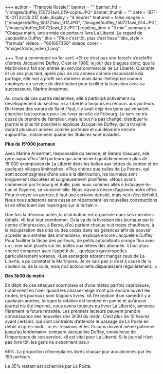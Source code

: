 +++
author = "François Rossier"
banner = ""
banner_hd = "/images/duffey_150721awi_019-copie.JPG"
banner_thumb = ""
date = 1871-10-01T23:39:21Z
date_display = "4 heures"
featured = false
images = ["/images/duffey_150721awi_017.JPG", "/images/duffey_150721awi_014.JPG", "/images/duffey_150721awi_02.JPG"]
reading_time = "3 min"
summary = "Chaque matin, une armée de porteurs livre La Liberté. Le regard de Jacqueline Duffey"
title = "Plus c’est tôt, plus c’est beau"
title_style = "formula"
videos = "601807350"
videos_cover = "images/doris_video_1.png"

+++
Tout a commencé un 1er avril. «Et ce n’est pas une farce!» s’esclaffe d’entrée Jacqueline Duffey. C’est en 1980, le jour des blagues donc, que la Marlinoise a fait son entrée au service commercial de La Liberté. Quarante et un ans plus tard, après plus de dix années comme responsable du portage, elle met à profit ses derniers mois dans l’entreprise comme employée du service de distribution pour faciliter la transition avec sa successeure, Marine Ansermet.

Au cours de ces quatre décennies, elle a participé activement au développement du secteur. «La Liberté a toujours eu recours aux porteurs. Du temps des sœurs de Saint-Paul, il y avait déjà des gens qui venaient chercher les journaux pour les livrer en ville de Fribourg. Le service n’a cessé de prendre de l’ampleur, mais le but n’a pas changé: distribuer le journal le plus tôt possible!» explique Jacqueline Duffey, qui a travaillé durant plusieurs années comme porteuse et qui dépanne encore aujourd’hui, notamment quand les titulaires sont malades.

**Plus de 15'000 journaux**

Avec Marine Ansermet, responsable du service, et Gérard Vasquez, elle gère aujourd’hui 150 porteurs qui acheminent quotidiennement plus de 15'000 exemplaires de La Liberté dans les boîtes aux lettres du canton et de quelques villages limitrophes. «Plus chères que celles de La Poste», qui sont accompagnées d’une aide à la distribution, les tournées sont longuement discutées et soigneusement planifiées. «Nous avons commencé par Fribourg et Bulle, puis nous sommes allés à Estavayer-le-Lac et Payerne, se souvient-elle. Nous n’avons cessé d’agrandir notre offre. Pour envoyer un porteur, il faut une certaine densité, mais rien n’est définitif. Nous nous adaptons sans cesse en répertoriant les nouvelles constructions et en effectuant des repérages sur le terrain.»

Une fois la décision actée, la distribution est organisée dans ses moindres détails. «Il faut tout coordonner. Cela va de la livraison des journaux par le centre d’impression, à Berne, d’où partent chaque nuit treize chauffeurs, à la récupération des clés ou des codes dans les gérances afin de pouvoir accéder aux entrées des immeubles», explique encore Jacqueline Duffey. Pour faciliter la tâche des porteurs, de petits autocollants orange fluo avec un L noir sont placés sur les boîtes aux lettres des abonnés. Il faut alors encore composer avec l’appétit de… quelques gastéropodes particulièrement voraces. «Les escargots adorent manger ceux de La Liberté, a pu constater la Marlinoise. Je ne sais pas si c’est à cause de la couleur ou de la colle, mais nos autocollants disparaissent régulièrement…» 

**Dès 3h30 du matin**

En dépit de ces attaques sournoises et d’une météo parfois capricieuse, notamment en hiver quand les chasse-neige n’ont pas encore ouvert les routes, les journaux sont toujours livrés. «A l’exception d’un samedi il y a quelques années, lorsque la rotative est tombée en panne et qu’aucun journal n’a été imprimé, nous avons toujours pu livrer La Liberté», annonce fièrement la future retraitée. Les premiers lecteurs peuvent prendre connaissance des nouvelles dès 3h30 du matin. C’est plus de 10 heures avant certains, qui sont contraints d’attendre le passage de La Poste en début d’après-midi… «Les Tessinois et les Grisons doivent même patienter jusqu’au lendemain», compare Jacqueline Duffey, convaincue de l’importance de son service. «Il est vital pour La Liberté! Si le journal n’est pas livré tôt, les gens ne s’abonnent pas.»

65%: La proportion d’exemplaires livrés chaque jour aux abonnés par les 150 porteurs. 

Le 35% restant est acheminé par La Poste.